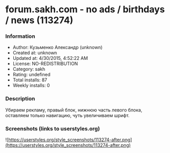 # forum.sakh.com - no ads / birthdays / news (113274)

### Information
- Author: Кузьменко Александр (unknown)
- Created at: unknown
- Updated at: 4/30/2015, 4:52:22 AM
- License: NO-REDISTRIBUTION
- Category: sakh
- Rating: undefined
- Total installs: 87
- Weekly installs: 0


### Description
Убираем рекламу, правый блок, нижнюю часть левого блока, оставляем только навигацию, чуть увеличиваем шрифт.


### Screenshots (links to userstyles.org)
![https://userstyles.org/style_screenshots/113274-after.png](https://userstyles.org/style_screenshots/113274-after.png)


